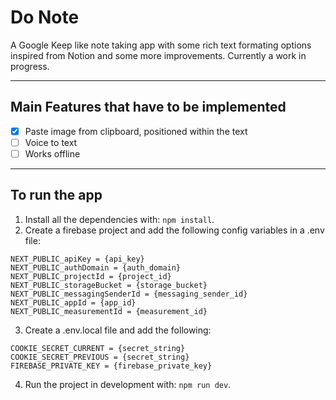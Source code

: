 # Do Note
A Google Keep like note taking app with some rich text formating options inspired from Notion and some more improvements. Currently a work in progress.

---

## Main Features that have to be implemented

- [X] Paste image from clipboard, positioned within the text
- [ ] Voice to text
- [ ] Works offline

---  

## To run the app
1. Install all the dependencies with: `npm install`.
2. Create a firebase project and add the following config variables in a .env file:
```env
NEXT_PUBLIC_apiKey = {api_key}
NEXT_PUBLIC_authDomain = {auth_domain}
NEXT_PUBLIC_projectId = {project_id}
NEXT_PUBLIC_storageBucket = {storage_bucket}
NEXT_PUBLIC_messagingSenderId = {messaging_sender_id}
NEXT_PUBLIC_appId = {app_id}
NEXT_PUBLIC_measurementId = {measurement_id}
```
3. Create a .env.local file and add the following:
```env
COOKIE_SECRET_CURRENT = {secret_string}
COOKIE_SECRET_PREVIOUS = {secret_string}
FIREBASE_PRIVATE_KEY = {firebase_private_key}
```
4. Run the project in development with: `npm run dev`.